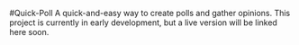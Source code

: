 #Quick-Poll
A quick-and-easy way to create polls and gather opinions. This project is currently in early development, but a live version will be linked here soon.